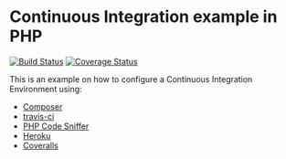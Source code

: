 # Continuous Integration example in PHP
[![Build Status](https://travis-ci.org/ignaciojonas/roman-numbers-converter.svg?branch=master)](https://travis-ci.org/ignaciojonas/roman-numbers-converter) [![Coverage Status](https://coveralls.io/repos/github/ignaciojonas/roman-numbers-converter/badge.svg?branch=master)](https://coveralls.io/github/ignaciojonas/roman-numbers-converter?branch=master)

This is an example on how to configure a Continuous Integration Environment using:
* [Composer](https://getcomposer.org/)
* [travis-ci](https://travis-ci.org)
* [PHP Code Sniffer](https://github.com/squizlabs/PHP_CodeSniffer/)
* [Heroku](https://heroku.com)
* [Coveralls](https://coveralls.io)
